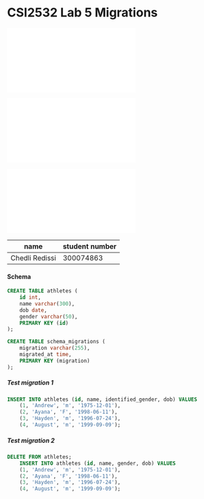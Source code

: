 # CSI2532 Lab 5 Migrations

![lab 2](./lab2.md)

![lab 3](./lab3.md)

![lab 4](./lab4.md)

|name|student number|
|---|---|
|Chedli Redissi| 300074863|


#### Schema  
```sql
CREATE TABLE athletes (
	id int,
	name varchar(300),
	dob date,
	gender varchar(50),
	PRIMARY KEY (id)
);

CREATE TABLE schema_migrations (
 	migration varchar(255),
 	migrated_at time,
 	PRIMARY KEY (migration)
);
```


##### Test migration 1
```sql
INSERT INTO athletes (id, name, identified_gender, dob) VALUES
	(1, 'Andrew', 'm', '1975-12-01'),
	(2, 'Ayana', 'F', '1998-06-11'),
	(3, 'Hayden', 'm', '1996-07-24'),
	(4, 'August', 'm', '1999-09-09');
```

##### Test migration 2
```sql
DELETE FROM athletes;
	INSERT INTO athletes (id, name, gender, dob) VALUES
	(1, 'Andrew', 'm', '1975-12-01'),
	(2, 'Ayana', 'F', '1998-06-11'),
	(3, 'Hayden', 'm', '1996-07-24'),
	(4, 'August', 'm', '1999-09-09');
```
